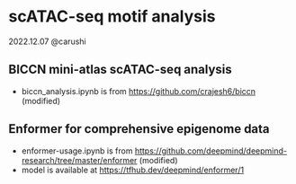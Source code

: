 # scATAC-seq motif analysis
2022.12.07 @carushi


## BICCN mini-atlas scATAC-seq analysis
* biccn\_analysis.ipynb is from https://github.com/crajesh6/biccn (modified)

## Enformer for comprehensive epigenome data
* enformer-usage.ipynb is from https://github.com/deepmind/deepmind-research/tree/master/enformer (modified)
* model is available at https://tfhub.dev/deepmind/enformer/1


